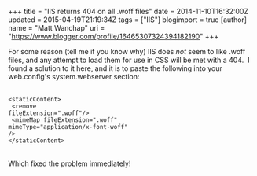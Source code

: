 +++
title = "IIS returns 404 on all .woff files"
date = 2014-11-10T16:32:00Z
updated = 2015-04-19T21:19:34Z
tags = ["IIS"]
blogimport = true 
[author]
	name = "Matt Wanchap"
	uri = "https://www.blogger.com/profile/16465307324394182190"
+++

For some reason (tell me if you know why) IIS does <i>not</i>&nbsp;seem to like .woff files, and any attempt to load them for use in CSS will be met with a 404. &nbsp;I found a solution to it here, and it is to paste the following into your web.config's system.webserver section:<br /><br /><pre><code >&lt;staticContent&gt;<br />    &lt;remove fileExtension=".woff"/&gt;<br />    &lt;mimeMap fileExtension=".woff" mimeType="application/x-font-woff" /&gt;<br />&lt;/staticContent&gt;</code></pre><br />Which fixed the problem immediately!
